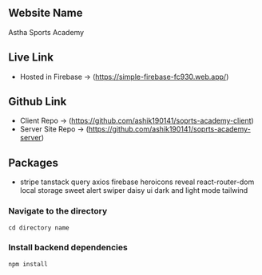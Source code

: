 

## Website Name
Astha Sports Academy

## Live Link
 - Hosted in Firebase -> (https://simple-firebase-fc930.web.app/)


## Github Link
 - Client Repo -> (https://github.com/ashik190141/soprts-academy-client)
 - Server Site Repo -> (https://github.com/ashik190141/soprts-academy-server)

## Packages
 - stripe
tanstack query
axios
firebase
heroicons
reveal
react-router-dom
local storage
sweet alert
swiper
daisy ui
dark and light mode
tailwind

### Navigate to the directory

```shell
cd directory name
```

### Install backend dependencies

```shell
npm install
```

